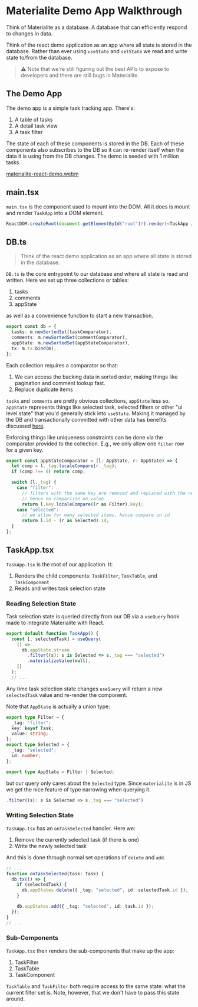 # Materialite Demo App Walkthrough

Think of Materialite as a database. A database that can efficiently respond to changes in data.

Think of the react demo application as an app where all state is stored in the database. Rather than ever using `useState` and `setState` we read and write state to/from the database.

> ⚠️ Note that we're still figuring out the best APIs to expose to developers and there are still bugs in Materialite.

## The Demo App

The demo app is a simple task tracking app. There's:

1. A table of tasks
2. A detail task view
3. A task filter

The state of each of these components is stored in the DB. Each of these components also subscribes to the DB so it can re-render itself when the data it is using from the DB changes. The demo is seeded with 1 million tasks.

[materialite-react-demo.webm](https://github.com/vlcn-io/materialite/assets/1009003/22798248-2930-4f84-bfc9-a066f6eb7481)

## main.tsx

`main.tsx` is the component used to mount into the DOM. All it does is mount and render `TaskApp` into a DOM element.

```ts
ReactDOM.createRoot(document.getElementById("root")!).render(<TaskApp />);
```

## DB.ts

> Think of the react demo application as an app where all state is stored in the database.

`DB.ts` is the core entrypoint to our database and where all state is read and written. Here we set up three collections or tables:

1. tasks
2. comments
3. appState

as well as a convenience function to start a new transaction.

```ts
export const db = {
  tasks: m.newSortedSet(taskComparator),
  comments: m.newSortedSet(commentComparator),
  appState: m.newSortedSet(appStateComparator),
  tx: m.tx.bind(m),
};
```

Each collection requires a comparator so that:

1. We can access the backing data in sorted order, making things like pagination and comment lookup fast.
2. Replace duplicate items

`tasks` and `comments` are pretty obvious collections, `appState` less so. `appState` represents things like selected task, selected filters or other "ui level state" that you'd generally stick into `useState`. Making it managed by the DB and transactionally committed with other data has benefits discussed [here](https://riffle.systems/essays/prelude/).

Enforcing things like uniqueness constraints can be done via the comparator provided to the collection. E.g., we only allow one `filter` row for a given key.

```ts
export const appStateComparator = (l: AppState, r: AppState) => {
  let comp = l._tag.localeCompare(r._tag);
  if (comp !== 0) return comp;

  switch (l._tag) {
    case "filter":
      // filters with the same key are removed and replaced with the new one
      // hence no comparison on value
      return l.key.localeCompare((r as Filter).key);
    case "selected":
      // we allow for many selected items, hence compare on id
      return l.id - (r as Selected).id;
  }
};
```

## TaskApp.tsx

`TaskApp.tsx` is the root of our application. It:

1. Renders the child components: `TaskFilter`, `TaskTable`, and `TaskComponent`
2. Reads and writes task selection state

### Reading Selection State

Task selection state is queried directly from our DB via a `useQuery` hook made to integrate Materialite with React.

```ts
export default function TaskApp() {
  const [, selectedTask] = useQuery(
    () =>
      db.appState.stream
        .filter((s): s is Selected => s._tag === "selected")
        .materializeValue(null),
    []
  );
  // ...
```

Any time task selection state changes `useQuery` will return a new `selectedTask` value and re-render the component.

Note that `AppState` is actually a union type:

```ts
export type Filter = {
  _tag: "filter";
  key: keyof Task;
  value: string;
};
export type Selected = {
  _tag: "selected";
  id: number;
};

export type AppState = Filter | Selected;
```

but our query only cares about the `Selected` type. Since `materialite` is in JS we get the nice feature of type narrowing when querying it.

```ts
.filter((s): s is Selected => s._tag === "selected")
```

### Writing Selection State

`TaskApp.tsx` has an `onTaskSelected` handler. Here we:

1. Remove the currently selected task (if there is one)
2. Write the newly selected task

And this is done through normal set operations of `delete` and `add`.

```ts
// ...
function onTaskSelected(task: Task) {
  db.tx(() => {
    if (selectedTask) {
      db.appStates.delete({ _tag: "selected", id: selectedTask.id });
    }

    db.appStates.add({ _tag: "selected", id: task.id });
  });
}
// ...
```

### Sub-Components

`TaskApp.tsx` then renders the sub-components that make up the app:

1. TaskFilter
2. TaskTable
3. TaskComponent

`TaskTable` and `TaskFilter` both require access to the same state: what the current filter set is. Note, however, that we don't have to pass this state around.
